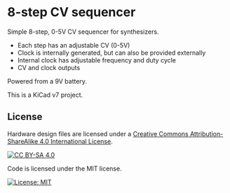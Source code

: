 # 8-step CV sequencer

Simple 8-step, 0-5V CV sequencer for synthesizers.

* Each step has an adjustable CV (0-5V)
* Clock is internally generated, but can also be provided externally
* Internal clock has adjustable frequency and duty cycle
* CV and clock outputs

Powered from a 9V battery.

This is a KiCad v7 project.

## License
Hardware design files are licensed under a [Creative Commons Attribution-ShareAlike 4.0
International License][cc-by-sa].

[![CC BY-SA 4.0][cc-by-sa-image]][cc-by-sa]

Code is licensed under the MIT license.

[![License: MIT][mit-shield]][mit-link]



[cc-by-sa]: http://creativecommons.org/licenses/by-sa/4.0/
[cc-by-sa-image]: https://licensebuttons.net/l/by-sa/4.0/88x31.png
[cc-by-sa-shield]: https://img.shields.io/badge/License-CC%20BY--SA%204.0-lightgrey.svg
[mit-link]: https://opensource.org/licenses/MIT
[mit-shield]: https://img.shields.io/badge/License-MIT-yellow.svg
